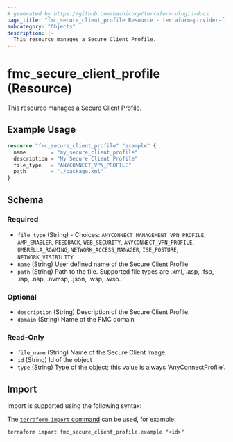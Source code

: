 ```yaml
---
# generated by https://github.com/hashicorp/terraform-plugin-docs
page_title: "fmc_secure_client_profile Resource - terraform-provider-fmc"
subcategory: "Objects"
description: |-
  This resource manages a Secure Client Profile.
---
```


# fmc_secure_client_profile (Resource)

This resource manages a Secure Client Profile.

## Example Usage

```terraform
resource "fmc_secure_client_profile" "example" {
  name        = "my_secure_client_profile"
  description = "My Secure Client Profile"
  file_type   = "ANYCONNECT_VPN_PROFILE"
  path        = "./package.xml"
}
```

<!-- schema generated by tfplugindocs -->
## Schema

### Required

- `file_type` (String) - Choices: `ANYCONNECT_MANAGEMENT_VPN_PROFILE`, `AMP_ENABLER`, `FEEDBACK`, `WEB_SECURITY`, `ANYCONNECT_VPN_PROFILE`, `UMBRELLA_ROAMING`, `NETWORK_ACCESS_MANAGER`, `ISE_POSTURE`, `NETWORK_VISIBILITY`
- `name` (String) User defined name of the Secure Client Profile
- `path` (String) Path to the file. Supported file types are .xml, .asp, .fsp, .isp, .nsp, .nvmsp, .json, .wsp, .wso.

### Optional

- `description` (String) Description of the Secure Client Profile.
- `domain` (String) Name of the FMC domain

### Read-Only

- `file_name` (String) Name of the Secure Client Image.
- `id` (String) Id of the object
- `type` (String) Type of the object; this value is always 'AnyConnectProfile'.

## Import

Import is supported using the following syntax:

The [`terraform import` command](https://developer.hashicorp.com/terraform/cli/commands/import) can be used, for example:

```shell
terraform import fmc_secure_client_profile.example "<id>"
```
